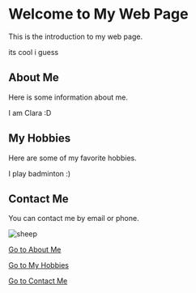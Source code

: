 
<html>

<head>
  <meta charset="utf-8">
  <meta name="viewport" content="width=device-width">
  <title>ASRweb</title>
  <link href="style.css" rel="stylesheet" type="text/css" />
	<style>
      .container {
        background-color: lightpink;
        border: 1px solid black;
        padding: 10px;
      }
      .heading {
        font-size: 24px;
        font-weight: bold;
        text-align: center;
        margin-bottom: 10px;
      }
      .content {
        font-size: 16px;
        line-height: 1.5;
      }
    </style>
</head>

<body>
  <h1>Welcome to My Web Page</h1>
	<p>This is the introduction to my web page.</p>
	<p>its cool i guess</p>
	<h2 id="About Me">About Me</h2>
	<p>Here is some information about me.</p>
	<p> I am Clara :D </p>
	<h2 id="My Hobbies">My Hobbies</h2>
	<p>Here are some of my favorite hobbies.</p>
	<p> I play badminton :) </p>
	<h2 id="Contact Me">Contact Me</h2>
	<p>You can contact me by email or phone.</p>
	<img src='http://t0.gstatic.com/licensed-image?q=tbn:ANd9GcTGtk8KBJF3s8ZVj5Awk2ddqQnydXY_gP_2wOBIIZjI9pBp0bRkhEq53o755RI4xbHDj90f32y42czWCfw' alt=sheep>
	<p><a href="#aboutme">Go to About Me</a></p>
	<p><a href="#myhobbies">Go to My Hobbies</a></p>
	<p><a href="#contactme">Go to Contact Me</a></p>

</body>

</html>
